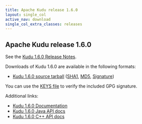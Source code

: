 ```yaml
---
title: Apache Kudu release 1.6.0
layout: single_col
active_nav: download
single_col_extra_classes: releases
---
```


<!--

Licensed to the Apache Software Foundation (ASF) under one
or more contributor license agreements.  See the NOTICE file
distributed with this work for additional information
regarding copyright ownership.  The ASF licenses this file
to you under the Apache License, Version 2.0 (the
"License"); you may not use this file except in compliance
with the License.  You may obtain a copy of the License at

  http://www.apache.org/licenses/LICENSE-2.0

Unless required by applicable law or agreed to in writing,
software distributed under the License is distributed on an
"AS IS" BASIS, WITHOUT WARRANTIES OR CONDITIONS OF ANY
KIND, either express or implied.  See the License for the
specific language governing permissions and limitations
under the License.

-->

## Apache Kudu release 1.6.0

See the [Kudu 1.6.0 Release Notes](docs/release_notes.html).

Downloads of Kudu 1.6.0 are available in the following formats:

* [Kudu 1.6.0 source tarball](http://www.apache.org/closer.cgi?filename=kudu/1.6.0/apache-kudu-1.6.0.tar.gz&action=download)
  ([SHA1](https://www.apache.org/dist/kudu/1.6.0/apache-kudu-1.6.0.tar.gz.sha),
  [MD5](https://www.apache.org/dist/kudu/1.6.0/apache-kudu-1.6.0.tar.gz.md5),
  [Signature](https://www.apache.org/dist/kudu/1.6.0/apache-kudu-1.6.0.tar.gz.asc))

You can use the [KEYS file](https://www.apache.org/dist/kudu/KEYS) to verify the included GPG signature.

Additional links:

* [Kudu 1.6.0 Documentation](docs/)
* [Kudu 1.6.0 Java API docs](apidocs/)
* [Kudu 1.6.0 C++ API docs](cpp-client-api/)

